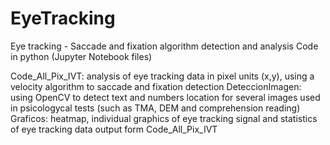 # EyeTracking
Eye tracking - Saccade and fixation algorithm detection and analysis
Code in python (Jupyter Notebook files)

Code_All_Pix_IVT: analysis of eye tracking data in pixel units (x,y), using a velocity algorithm to saccade and fixation detection
DeteccionImagen: using OpenCV to detect text and numbers location for several images used in psicologycal tests (such as TMA, DEM and comprehension reading)
Graficos: heatmap, individual graphics of eye tracking signal and statistics of eye tracking data output form Code_All_Pix_IVT
